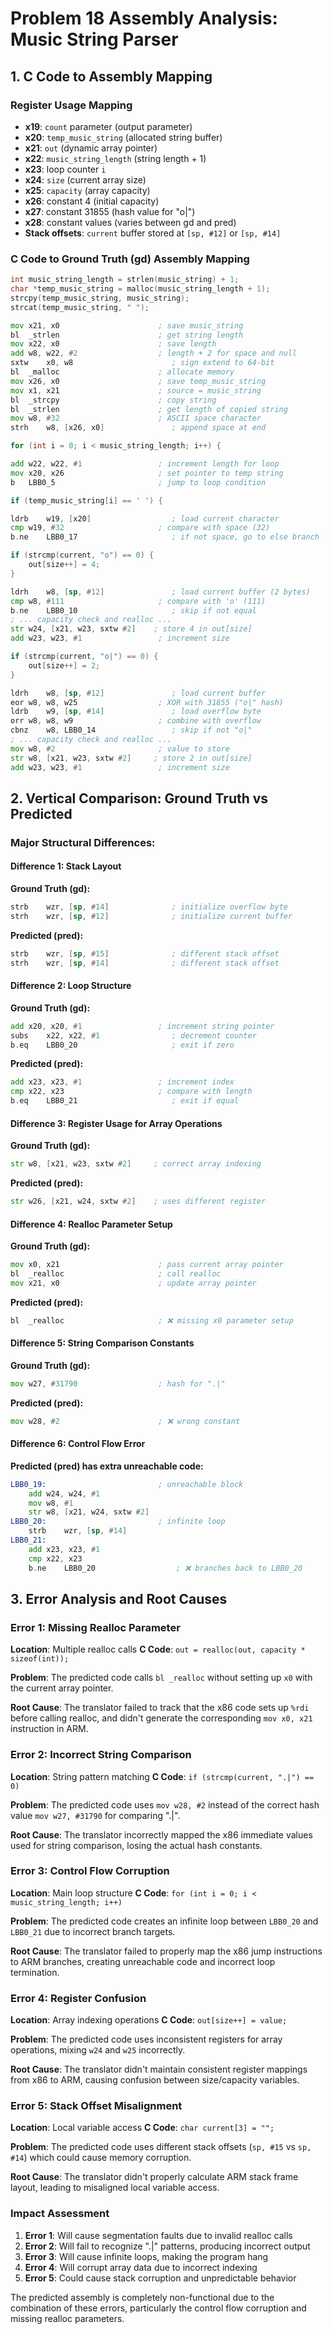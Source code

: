 # Problem 18 Assembly Analysis: Music String Parser

## 1. C Code to Assembly Mapping

### Register Usage Mapping
- **x19**: `count` parameter (output parameter)
- **x20**: `temp_music_string` (allocated string buffer)
- **x21**: `out` (dynamic array pointer)
- **x22**: `music_string_length` (string length + 1)
- **x23**: loop counter `i`
- **x24**: `size` (current array size)
- **x25**: `capacity` (array capacity)
- **x26**: constant 4 (initial capacity)
- **x27**: constant 31855 (hash value for "o|")
- **x28**: constant values (varies between gd and pred)
- **Stack offsets**: `current` buffer stored at `[sp, #12]` or `[sp, #14]`

### C Code to Ground Truth (gd) Assembly Mapping

```c
int music_string_length = strlen(music_string) + 1;
char *temp_music_string = malloc(music_string_length + 1);
strcpy(temp_music_string, music_string);
strcat(temp_music_string, " ");
```
```asm
mov	x21, x0                      ; save music_string
bl	_strlen                      ; get string length
mov	x22, x0                      ; save length
add	w8, w22, #2                  ; length + 2 for space and null
sxtw	x0, w8                      ; sign extend to 64-bit
bl	_malloc                      ; allocate memory
mov	x26, x0                      ; save temp_music_string
mov	x1, x21                      ; source = music_string
bl	_strcpy                      ; copy string
bl	_strlen                      ; get length of copied string
mov	w8, #32                      ; ASCII space character
strh	w8, [x26, x0]               ; append space at end
```

```c
for (int i = 0; i < music_string_length; i++) {
```
```asm
add	w22, w22, #1                 ; increment length for loop
mov	x20, x26                     ; set pointer to temp string
b	LBB0_5                       ; jump to loop condition
```

```c
if (temp_music_string[i] == ' ') {
```
```asm
ldrb	w19, [x20]                  ; load current character
cmp	w19, #32                     ; compare with space (32)
b.ne	LBB0_17                     ; if not space, go to else branch
```

```c
if (strcmp(current, "o") == 0) {
    out[size++] = 4;
}
```
```asm
ldrh	w8, [sp, #12]               ; load current buffer (2 bytes)
cmp	w8, #111                     ; compare with 'o' (111)
b.ne	LBB0_10                     ; skip if not equal
; ... capacity check and realloc ...
str	w24, [x21, w23, sxtw #2]    ; store 4 in out[size]
add	w23, w23, #1                 ; increment size
```

```c
if (strcmp(current, "o|") == 0) {
    out[size++] = 2;
}
```
```asm
ldrh	w8, [sp, #12]               ; load current buffer
eor	w8, w8, w25                  ; XOR with 31855 ("o|" hash)
ldrb	w9, [sp, #14]               ; load overflow byte
orr	w8, w8, w9                   ; combine with overflow
cbnz	w8, LBB0_14                 ; skip if not "o|"
; ... capacity check and realloc ...
mov	w8, #2                       ; value to store
str	w8, [x21, w23, sxtw #2]     ; store 2 in out[size]
add	w23, w23, #1                 ; increment size
```

## 2. Vertical Comparison: Ground Truth vs Predicted

### Major Structural Differences:

#### **Difference 1: Stack Layout**
**Ground Truth (gd):**
```asm
strb	wzr, [sp, #14]              ; initialize overflow byte
strh	wzr, [sp, #12]              ; initialize current buffer
```

**Predicted (pred):**
```asm
strb	wzr, [sp, #15]              ; different stack offset
strh	wzr, [sp, #14]              ; different stack offset
```

#### **Difference 2: Loop Structure**
**Ground Truth (gd):**
```asm
add	x20, x20, #1                 ; increment string pointer
subs	x22, x22, #1                ; decrement counter
b.eq	LBB0_20                     ; exit if zero
```

**Predicted (pred):**
```asm
add	x23, x23, #1                 ; increment index
cmp	x22, x23                     ; compare with length
b.eq	LBB0_21                     ; exit if equal
```

#### **Difference 3: Register Usage for Array Operations**
**Ground Truth (gd):**
```asm
str	w8, [x21, w23, sxtw #2]     ; correct array indexing
```

**Predicted (pred):**
```asm
str	w26, [x21, w24, sxtw #2]    ; uses different register
```

#### **Difference 4: Realloc Parameter Setup**
**Ground Truth (gd):**
```asm
mov	x0, x21                      ; pass current array pointer
bl	_realloc                     ; call realloc
mov	x21, x0                      ; update array pointer
```

**Predicted (pred):**
```asm
bl	_realloc                     ; ❌ missing x0 parameter setup
```

#### **Difference 5: String Comparison Constants**
**Ground Truth (gd):**
```asm
mov	w27, #31790                  ; hash for ".|"
```

**Predicted (pred):**
```asm
mov	w28, #2                      ; ❌ wrong constant
```

#### **Difference 6: Control Flow Error**
**Predicted (pred) has extra unreachable code:**
```asm
LBB0_19:                         ; unreachable block
	add	w24, w24, #1
	mov	w8, #1
	str	w8, [x21, w24, sxtw #2]
LBB0_20:                         ; infinite loop
	strb	wzr, [sp, #14]
LBB0_21:
	add	x23, x23, #1
	cmp	x22, x23
	b.ne	LBB0_20                  ; ❌ branches back to LBB0_20
```

## 3. Error Analysis and Root Causes

### **Error 1: Missing Realloc Parameter**
**Location**: Multiple realloc calls
**C Code**: `out = realloc(out, capacity * sizeof(int));`

**Problem**: The predicted code calls `bl _realloc` without setting up `x0` with the current array pointer.

**Root Cause**: The translator failed to track that the x86 code sets up `%rdi` before calling realloc, and didn't generate the corresponding `mov x0, x21` instruction in ARM.

### **Error 2: Incorrect String Comparison**
**Location**: String pattern matching
**C Code**: `if (strcmp(current, ".|") == 0)`

**Problem**: The predicted code uses `mov w28, #2` instead of the correct hash value `mov w27, #31790` for comparing ".|".

**Root Cause**: The translator incorrectly mapped the x86 immediate values used for string comparison, losing the actual hash constants.

### **Error 3: Control Flow Corruption**
**Location**: Main loop structure
**C Code**: `for (int i = 0; i < music_string_length; i++)`

**Problem**: The predicted code creates an infinite loop between `LBB0_20` and `LBB0_21` due to incorrect branch targets.

**Root Cause**: The translator failed to properly map the x86 jump instructions to ARM branches, creating unreachable code and incorrect loop termination.

### **Error 4: Register Confusion**
**Location**: Array indexing operations
**C Code**: `out[size++] = value;`

**Problem**: The predicted code uses inconsistent registers for array operations, mixing `w24` and `w25` incorrectly.

**Root Cause**: The translator didn't maintain consistent register mappings from x86 to ARM, causing confusion between size/capacity variables.

### **Error 5: Stack Offset Misalignment**
**Location**: Local variable access
**C Code**: `char current[3] = "";`

**Problem**: The predicted code uses different stack offsets (`sp, #15` vs `sp, #14`) which could cause memory corruption.

**Root Cause**: The translator didn't properly calculate ARM stack frame layout, leading to misaligned local variable access.

### **Impact Assessment**
1. **Error 1**: Will cause segmentation faults due to invalid realloc calls
2. **Error 2**: Will fail to recognize ".|" patterns, producing incorrect output
3. **Error 3**: Will cause infinite loops, making the program hang
4. **Error 4**: Will corrupt array data due to incorrect indexing
5. **Error 5**: Could cause stack corruption and unpredictable behavior

The predicted assembly is completely non-functional due to the combination of these errors, particularly the control flow corruption and missing realloc parameters.